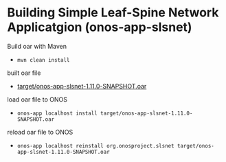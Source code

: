 # Building Simple Leaf-Spine Network Applicatgion (onos-app-slsnet)

Build oar with Maven
- `mvn clean install`

built oar file
- [target/onos-app-slsnet-1.11.0-SNAPSHOT.oar]()

load oar file to ONOS
- `onos-app localhost install target/onos-app-slsnet-1.11.0-SNAPSHOT.oar`

reload oar file to ONOS
- `onos-app localhost reinstall org.onosproject.slsnet target/onos-app-slsnet-1.11.0-SNAPSHOT.oar`
 
